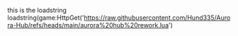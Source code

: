 this is the loadstring 
loadstring(game:HttpGet('https://raw.githubusercontent.com/Hund335/Aurora-Hub/refs/heads/main/aurora%20hub%20rework.lua')
